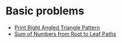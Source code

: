 # Basic problems
- [Print Right Angled Triangle Pattern](right-angled-triangle-pattern)
- [Sum of Numbers from Root to Leaf Paths](sum-of-numbers-from-root-to-leaf-paths)